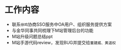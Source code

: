 # 工作内容

* 联系`徐鸣`协商SSO服务中OA用户、组织服务提供方案
* 与金华同事共同梳理下M站管理后台的功能
* M站升级问题总结ppt
* M站手游代码review，发现BUG并提交给`董建威、黄道权`
